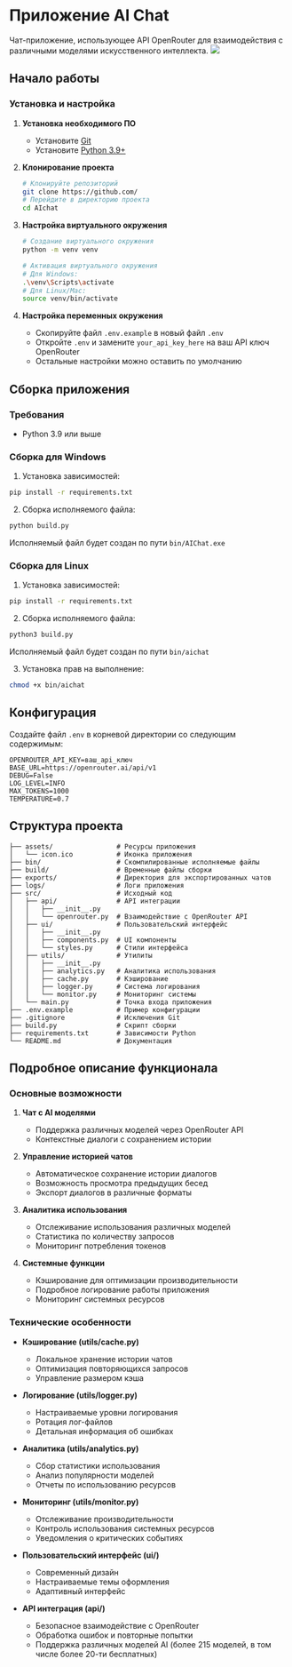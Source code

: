 # Приложение AI Chat

Чат-приложение, использующее API OpenRouter для взаимодействия с различными моделями искусственного интеллекта.
 ![](Demo.gif)
## Начало работы

### Установка и настройка

1. **Установка необходимого ПО**
   - Установите [Git](https://git-scm.com/downloads)
   - Установите [Python 3.9+](https://www.python.org/downloads/)

2. **Клонирование проекта**
   ```bash
   # Клонируйте репозиторий
   git clone https://github.com/
   # Перейдите в директорию проекта
   cd AIchat
   ```

3. **Настройка виртуального окружения**
   ```bash
   # Создание виртуального окружения
   python -m venv venv
   
   # Активация виртуального окружения
   # Для Windows:
   .\venv\Scripts\activate
   # Для Linux/Mac:
   source venv/bin/activate
   ```

4. **Настройка переменных окружения**
   - Скопируйте файл `.env.example` в новый файл `.env`
   - Откройте `.env` и замените `your_api_key_here` на ваш API ключ OpenRouter
   - Остальные настройки можно оставить по умолчанию

## Сборка приложения

### Требования

- Python 3.9 или выше

### Сборка для Windows

1. Установка зависимостей:
```bash
pip install -r requirements.txt
```

2. Сборка исполняемого файла:
```bash
python build.py
```

Исполняемый файл будет создан по пути `bin/AIChat.exe`

### Сборка для Linux

1. Установка зависимостей:
```bash
pip install -r requirements.txt
```

2. Сборка исполняемого файла:
```bash
python3 build.py
```

Исполняемый файл будет создан по пути `bin/aichat`

3. Установка прав на выполнение:
```bash
chmod +x bin/aichat
```

## Конфигурация

Создайте файл `.env` в корневой директории со следующим содержимым:
```
OPENROUTER_API_KEY=ваш_api_ключ
BASE_URL=https://openrouter.ai/api/v1
DEBUG=False
LOG_LEVEL=INFO
MAX_TOKENS=1000
TEMPERATURE=0.7
```

## Структура проекта

```
├── assets/                # Ресурсы приложения
│   └── icon.ico           # Иконка приложения
├── bin/                   # Скомпилированные исполняемые файлы
├── build/                 # Временные файлы сборки
├── exports/               # Директория для экспортированных чатов
├── logs/                  # Логи приложения
├── src/                   # Исходный код
│   ├── api/               # API интеграции
│   │   ├── __init__.py
│   │   └── openrouter.py  # Взаимодействие с OpenRouter API
│   ├── ui/                # Пользовательский интерфейс
│   │   ├── __init__.py
│   │   ├── components.py  # UI компоненты
│   │   └── styles.py      # Стили интерфейса
│   ├── utils/             # Утилиты
│   │   ├── __init__.py
│   │   ├── analytics.py   # Аналитика использования
│   │   ├── cache.py       # Кэширование
│   │   ├── logger.py      # Система логирования
│   │   └── monitor.py     # Мониторинг системы
│   └── main.py            # Точка входа приложения
├── .env.example           # Пример конфигурации
├── .gitignore             # Исключения Git
├── build.py               # Скрипт сборки
├── requirements.txt       # Зависимости Python
└── README.md              # Документация
```

## Подробное описание функционала

### Основные возможности

1. **Чат с AI моделями**
   - Поддержка различных моделей через OpenRouter API
   - Контекстные диалоги с сохранением истории

2. **Управление историей чатов**
   - Автоматическое сохранение истории диалогов
   - Возможность просмотра предыдущих бесед
   - Экспорт диалогов в различные форматы

3. **Аналитика использования**
   - Отслеживание использования различных моделей
   - Статистика по количеству запросов
   - Мониторинг потребления токенов

4. **Системные функции**
   - Кэширование для оптимизации производительности
   - Подробное логирование работы приложения
   - Мониторинг системных ресурсов

### Технические особенности

- **Кэширование (utils/cache.py)**
  - Локальное хранение истории чатов
  - Оптимизация повторяющихся запросов
  - Управление размером кэша

- **Логирование (utils/logger.py)**
  - Настраиваемые уровни логирования
  - Ротация лог-файлов
  - Детальная информация об ошибках

- **Аналитика (utils/analytics.py)**
  - Сбор статистики использования
  - Анализ популярности моделей
  - Отчеты по использованию ресурсов

- **Мониторинг (utils/monitor.py)**
  - Отслеживание производительности
  - Контроль использования системных ресурсов
  - Уведомления о критических событиях

- **Пользовательский интерфейс (ui/)**
  - Современный дизайн
  - Настраиваемые темы оформления
  - Адаптивный интерфейс

- **API интеграция (api/)**
  - Безопасное взаимодействие с OpenRouter
  - Обработка ошибок и повторные попытки
  - Поддержка различных моделей AI (более 215 моделей, в том числе более 20-ти бесплатных)
